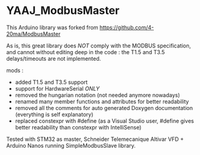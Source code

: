# YAAJ_ModbusMaster

This Arduino library was forked from https://github.com/4-20ma/ModbusMaster

As is, this great library does *NOT* comply with the MODBUS specification, and cannot without editing deep in the code : the T1.5 and T3.5 delays/timeouts are not implemented.

mods :

- added T1.5 and T3.5 support
- support for HardwareSerial *ONLY*
- removed the hungarian notation (not needed anymore nowadays)
- renamed many member functions and attributes for better readability
- removed all the comments for auto generated Doxygen documentation (everything is self explanatory)
- replaced constexpr with #define (as a Visual Studio user, #define gives better readability than constexpr with IntelliSense)

Tested with STM32 as master, Schneider Telemecanique Altivar VFD + Arduino Nanos running SimpleModbusSlave library.

